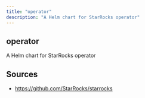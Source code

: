 ```yaml
---
title: "operator"
description: "A Helm chart for StarRocks operator"
---
```


## operator

A Helm chart for StarRocks operator

## Sources

- https://github.com/StarRocks/starrocks
